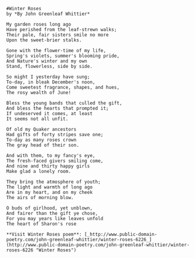    #Winter Roses
    by *By John Greenleaf Whittier*
    
    My garden roses long ago
    Have perished from the leaf-strewn walks;
    Their pale, fair sisters smile no more
    Upon the sweet-brier stalks.

    Gone with the flower-time of my life,
    Spring's violets, summer's blooming pride,
    And Nature's winter and my own
    Stand, flowerless, side by side.

    So might I yesterday have sung;
    To-day, in bleak December's noon,
    Come sweetest fragrance, shapes, and hues,
    The rosy wealth of June!

    Bless the young bands that culled the gift,
    And bless the hearts that prompted it;
    If undeserved it comes, at least
    It seems not all unfit.

    Of old my Quaker ancestors
    Had gifts of forty stripes save one;
    To-day as many roses crown
    The gray head of their son.

    And with them, to my fancy's eye,
    The fresh-faced givers smiling come,
    And nine and thirty happy girls
    Make glad a lonely room.

    They bring the atmosphere of youth;
    The light and warmth of long ago
    Are in my heart, and on my cheek
    The airs of morning blow.

    O buds of girlhood, yet unblown,
    And fairer than the gift ye chose,
    For you may years like leaves unfold
    The heart of Sharon's rose

    **Visit Winter Roses poem**: [_http://www.public-domain-poetry.com/john-greenleaf-whittier/winter-roses-6226_](http://www.public-domain-poetry.com/john-greenleaf-whittier/winter-roses-6226 "Winter Roses")
